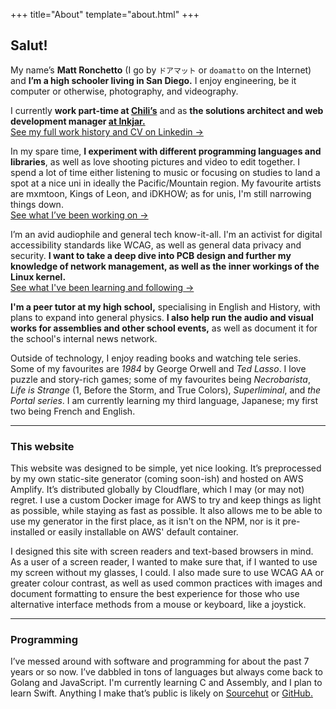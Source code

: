 +++
title="About"
template="about.html"
+++

## Salut!

My name’s **Matt Ronchetto** (I go by `ドアマット` or `doamatto` on the Internet) and **I’m a high schooler living in San Diego.** I enjoy engineering, be it computer or otherwise, photography, and videography.

I currently **work part-time at [Chili’s](https://chilis.com)** and as **the solutions architect and web development manager [at Inkjar.](https://inkjar.org)**<br/>
[See my full work history and CV on Linkedin &rarr;](https://linkedin.com/in/matthewronchetto)

In my spare time, **I experiment with different programming languages and libraries**, as well as love shooting pictures and video to edit together. I spend a lot of time either listening to music or focusing on studies to land a spot at a nice uni in ideally the Pacific/Mountain region. My favourite artists are mxmtoon, Kings of Leon, and iDKHOW; as for unis, I'm still narrowing things down.<br/>
[See what I’ve been working on &rarr;](/work)

I’m an avid audiophile and general tech know-it-all. I'm an activist for digital accessibility standards like WCAG, as well as general data privacy and security. **I want to take a deep dive into PCB design and further my knowledge of network management, as well as the inner workings of the Linux kernel.**<br/>
[See what I've been learning and following &rarr;](/blog)

**I'm a peer tutor at my high school,** specialising in English and History, with plans to expand into general physics. **I also help run the audio and visual works for assemblies and other school events,** as well as document it for the school's internal news network.

Outside of technology, I enjoy reading books and watching tele series. Some of my favourites are *1984* by George Orwell and *Ted Lasso*. I love puzzle and story-rich games; some of my favourites being *Necrobarista*, *Life is Strange* (1, Before the Storm, and True Colors), *Superliminal*, and *the Portal series*. I am currently learning my third language, Japanese; my first two being French and English.

---

### This website

This website was designed to be simple, yet nice looking. It’s preprocessed by my own static-site generator (coming soon-ish) and hosted on AWS Amplify. It’s distributed globally by Cloudflare, which I may (or may not) regret. I use a custom Docker image for AWS to try and keep things as light as possible, while staying as fast as possible. It also allows me to be able to use my generator in the first place, as it isn't on the NPM, nor is it pre-installed or easily installable on AWS' default container.

I designed this site with screen readers and text-based browsers in mind. As a user of a screen reader, I wanted to make sure that, if I wanted to use my screen without my glasses, I could. I also made sure to use WCAG AA or greater colour contrast, as well as used common practices with images and document formatting to ensure the best experience for those who use alternative interface methods from a mouse or keyboard, like a joystick.

---

### Programming

I’ve messed around with software and programming for about the past 7 years or so now. I’ve dabbled in tons of languages but always come back to Golang and JavaScript. I'm currently learning C and Assembly, and I plan to learn Swift. Anything I make that’s public is likely on [Sourcehut](https://sr.ht/~doamatto/) or [GitHub.](https://github.com/doamatto)
